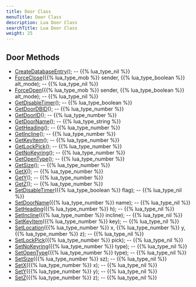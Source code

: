 ```yaml
---
title: Door Class
menuTitle: Door Class
description: Lua Door Class
searchTitle: Lua Door Class
weight: 25
---
```


## Door Methods
- [CreateDatabaseEntry](createdatabaseentry)(); -- {{% lua_type_nil %}}
- [ForceClose](forceclose)({{% lua_type_mob %}} sender, {{% lua_type_boolean %}} alt_mode); -- {{% lua_type_nil %}}
- [ForceOpen](forceopen)({{% lua_type_mob %}} sender, {{% lua_type_boolean %}} alt_mode); -- {{% lua_type_nil %}}
- [GetDisableTimer](getdisabletimer)(); -- {{% lua_type_boolean %}}
- [GetDoorDBID](getdoordbid)(); -- {{% lua_type_number %}}
- [GetDoorID](getdoorid)(); -- {{% lua_type_number %}}
- [GetDoorName](getdoorname)(); -- {{% lua_type_string %}}
- [GetHeading](getheading)(); -- {{% lua_type_number %}}
- [GetIncline](getincline)(); -- {{% lua_type_number %}}
- [GetKeyItem](getkeyitem)(); -- {{% lua_type_number %}}
- [GetLockPick](getlockpick)(); -- {{% lua_type_number %}}
- [GetNoKeyring](getnokeyring)(); -- {{% lua_type_number %}}
- [GetOpenType](getopentype)(); -- {{% lua_type_number %}}
- [GetSize](getsize)(); -- {{% lua_type_number %}}
- [GetX](getx)(); -- {{% lua_type_number %}}
- [GetY](gety)(); -- {{% lua_type_number %}}
- [GetZ](getz)(); -- {{% lua_type_number %}}
- [SetDisableTimer](setdisabletimer)({{% lua_type_boolean %}} flag); -- {{% lua_type_nil %}}
- [SetDoorName](setdoorname)({{% lua_type_number %}} name); -- {{% lua_type_nil %}}
- [SetHeading](setheading)({{% lua_type_number %}} h); -- {{% lua_type_nil %}}
- [SetIncline](setincline)({{% lua_type_number %}} incline); -- {{% lua_type_nil %}}
- [SetKeyItem](setkeyitem)({{% lua_type_number %}} key); -- {{% lua_type_nil %}}
- [SetLocation](setlocation)({{% lua_type_number %}} x, {{% lua_type_number %}} y, {{% lua_type_number %}} z); -- {{% lua_type_nil %}}
- [SetLockPick](setlockpick)({{% lua_type_number %}} pick); -- {{% lua_type_nil %}}
- [SetNoKeyring](setnokeyring)({{% lua_type_number %}} type); -- {{% lua_type_nil %}}
- [SetOpenType](setopentype)({{% lua_type_number %}} type); -- {{% lua_type_nil %}}
- [SetSize](setsize)({{% lua_type_number %}} sz); -- {{% lua_type_nil %}}
- [SetX](setx)({{% lua_type_number %}} x); -- {{% lua_type_nil %}}
- [SetY](sety)({{% lua_type_number %}} y); -- {{% lua_type_nil %}}
- [SetZ](setz)({{% lua_type_number %}} z); -- {{% lua_type_nil %}}
